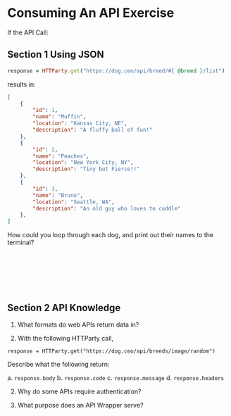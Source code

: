 # Consuming An API Exercise

If the API Call:

## Section 1 Using JSON 

```ruby
response = HTTParty.get("https://dog.ceo/api/breed/#{ @breed }/list")
```

results in:

```json
[
    {
        "id": 1,
        "name": "Muffin",
        "location": "Kansas City, NE",
        "description": "A fluffy ball of fun!"
    },
    {
        "id": 2,
        "name": "Peaches",
        "location": "New York City, NY",
        "description": "Tiny but Fierce!!"
    },
    {
        "id": 3,
        "name": "Bruno",
        "location": "Seattle, WA",
        "description": "An old guy who loves to cuddle"
    },
]
```

How could you loop through each dog, and print out their names to the terminal?

```ruby








```

## Section 2 API Knowledge

1.  What formats do web APIs return data in?  


2.  With the following HTTParty call,

`response = HTTParty.get("https://dog.ceo/api/breeds/image/random")`

Describe what the following return:

a.  `response.body`
b.  `response.code`
c.  `response.message`
d.  `response.headers`

2. Why do some APIs require authentication?  



3.  What purpose does an API Wrapper serve?